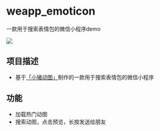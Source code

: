 # weapp_emoticon

一款用于搜索表情包的微信小程序demo

![](http://https://github.com/atp100/weapp_emoticon/blob/master/demo.gif)

## 项目描述
- 基于[「小猪动图」](http://open.piggif.com/blog/api)制作的一款用于搜索表情包的微信小程序


## 功能
- 加载热门动图
- 搜索动图，点击预览，长按发送给朋友



